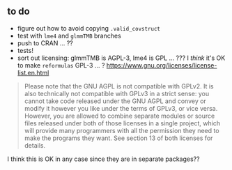 ## to do

- figure out how to avoid copying `.valid_covstruct`
- test with `lme4` and `glmmTMB` branches
- push to CRAN ... ??
- tests!
- sort out licensing: glmmTMB is AGPL-3, lme4 is GPL ... ??? I *think* it's OK to make `reformulas` GPL-3 ... ? https://www.gnu.org/licenses/license-list.en.html

> Please note that the GNU AGPL is not compatible with GPLv2. It is also technically not compatible with GPLv3 in a strict sense: you cannot take code released under the GNU AGPL and convey or modify it however you like under the terms of GPLv3, or vice versa. However, you are allowed to combine separate modules or source files released under both of those licenses in a single project, which will provide many programmers with all the permission they need to make the programs they want. See section 13 of both licenses for details.

I think this is OK in any case since they are in separate packages??

